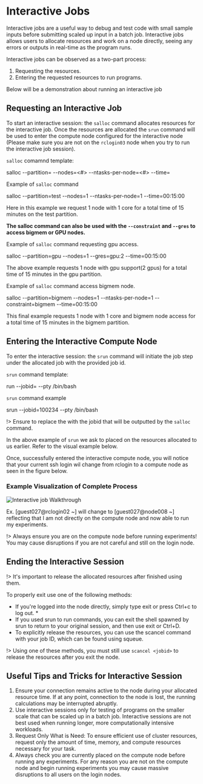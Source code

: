 # Interactive Jobs
Interactive jobs are a useful way to debug and test code with small sample inputs before submitting scaled up input in a batch job. Interactive jobs allows users to allocate resources and work on a node directly, seeing any errors or outputs in real-time as the program runs.

Interactive jobs can be observed as a two-part process:
1. Requesting the resources.
2. Entering the requested resources to run programs.

Below will be a demonstration about running an interactive job
## Requesting an Interactive Job <!-- {docsify-ignore} -->


To start an interactive session: the `salloc` command allocates resources for the interactive job. Once the resources are allocated the `srun` command will be used to enter the compute node configured for the interactive node (Please make sure you are not on the `rclogin03` node when you try to run the interactive job session).


`salloc` comamnd template:


   salloc --partition=<queue> --nodes=<#> --ntasks-per-node=<#> --time=<time>


Example of `salloc` command


   salloc --partition=test --nodes=1 --ntasks-per-node=1 --time=00:15:00


Here in this example we request 1 node with 1 core for a total time of 15 minutes on the test partition.


**The salloc command can also be used with the `--constraint` and `--gres` to access bigmem or GPU nodes.**


Example of `salloc` command requesting gpu access.


   salloc --partition=gpu --nodes=1 --gres=gpu:2 --time=00:15:00


The above example requests 1 node with gpu support(2 gpus) for a total time of 15 minutes in the gpu partition.

Example of `salloc` command access bigmem node.


   salloc --partition=bigmem --nodes=1 --ntasks-per-node=1 --constraint=bigmem --time=00:15:00

This final  example requests 1 node with 1 core and bigmem node access for a total time of 15 minutes in the bigmem partition.    
## Entering the Interactive Compute Node <!-- {docsify-ignore} -->


To enter the interactive session: the `srun` command will initiate the job step under the allocated job with the provided job id.


`srun` command template:


   run --jobid=<jobid> --pty /bin/bash


`srun` command example


   srun --jobid=100234 --pty /bin/bash


!> Ensure to replace the <jobid> with the jobid that will be outputted by the `salloc` command.

In the above example of `srun` we ask to placed on the resources allocated to us earlier. Refer to the visual example below.

Once, successfully entered the interactive compute node, you will notice that your current ssh login wil change from rclogin to a compute node as seen in the figure below.

### Example Visualization of Complete Process <!-- {docsify-ignore} -->
![Interactive job Walkthrough](imgs/interactjob.png "Interactive Job Demonstration")


Ex.
   [guest027@rclogin02 ~] will change to [guest027@node008 ~] reflecting that I am not directly on the compute node and now able to run my experiments.

!> Always ensure you are on the compute node before running experiments! You may cause disruptions if you are not careful and still on the login node.
## Ending the Interactive Session <!-- {docsify-ignore} -->


!> It's important to release the allocated resources after finished using them.

To properly exit use one of the following methods:
- If you're logged into the node directly, simply type exit or press Ctrl+c to log out. *
- If you used srun to run commands, you can exit the shell spawned by srun to return to your original session, and then use exit or Ctrl+D.
- To explicitly release the resources, you can use the scancel command with your job ID, which can be found using squeue.

!>  Using one of these methods, you must still use `scancel <jobid>` to release the resources after you exit the node.
## Useful Tips and Tricks for Interactive Session <!-- {docsify-ignore} -->
1. Ensure your connection remains active to the node during your allocated resource time. If at any point, connection to the node is lost, the running calculations may be interrupted abruptly.
2. Use interactive sessions only for testing of programs on the smaller scale that can be scaled up in a batch job. Interactive sessions are not best used when running longer, more computationally intensive workloads.
3. Request Only What is Need: To ensure efficient use of cluster resources, request only the amount of time, memory, and compute resources necessary for your task.
4. Always check you are currently placed on the compute node before running any experiments. For any reason you are not on the compute node and begin running experiments you may cause massive disruptions to all users on the login nodes.
